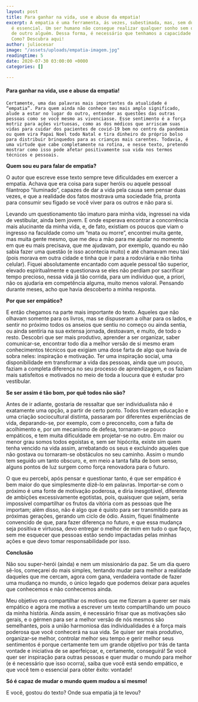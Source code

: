 ```yaml
---
layout: post
title: Para ganhar na vida, use e abuse da empatia!
excerpt: A empatia é uma ferramenta, ás vezes, subestimada, mas, sem dúvidas sua importância
  é essencial. Um ser humano não consegue realizar qualquer sonho sem o apoio e ajuda
  de outro alguém. Dessa forma, é necessário que tenhamos a capacidade de fazer aliados.
  Como? Descubra aqui!
author: juliocesar
image: "/assets/uploads/empatia-imagem.jpg"
readingtime: 5
date: 2020-07-30 03:00:00 +0000
categories: []

---
```

#### **Para ganhar na vida, use e abuse da empatia!**

  
    Certamente, uma das palavras mais importantes da atualidade é “empatia”. Para quem ainda não conhece seu mais amplo significado, alude a estar no lugar do outro, entender as questões das outras pessoas como se você mesmo as vivenciasse. Esse sentimento é a força motriz para ações virtuosas, como as dos médicos que arriscam suas vidas para cuidar dos pacientes de covid-19 bem no centro da pandemia ou quem vira Papai Noel todo Natal e tira dinheiro do próprio bolso para distribuir brinquedos para as crianças mais carentes. Todavia, é uma virtude que cabe completamente na rotina, e nesse texto, pretendo mostrar como isso pode afetar positivamente sua vida nos termos técnicos e pessoais.

  
**Quem sou eu para falar de empatia?**

O autor que escreve esse texto sempre teve dificuldades em exercer a empatia. Achava que era coisa para super heróis ou aquele pessoal filantropo “iluminado”, capazes de dar a vida pela causa sem pensar duas vezes, e que a realidade dos fatos mostrava uma sociedade fria, pronta para consumir seu fígado se você viver para os outros e não para si.

Levando um questionamento tão imaturo para minha vida, ingressei na vida de vestibular, ainda bem jovem. E onde esperava encontrar a concorrência mais alucinante da minha vida, e, de fato, existiam os poucos que viam o ingresso na faculdade como um “mata ou morre”, encontrei muita gente, mas muita gente mesmo, que me deu a mão para me ajudar no momento em que eu mais precisava, que me ajudavam, por exemplo, quando eu não sabia fazer uma questão (e isso acontecia muito) e até chamavam meu táxi (pois morava em outra cidade e tinha que ir para a rodoviária e não tinha celular). Fiquei absolutamente encantado com aquele pessoal tão superior, elevado espiritualmente e questionava se eles não perdiam por sacrificar tempo precioso, nessa vida já tão corrida, para um indivíduo que, a priori, não os ajudaria em competência alguma, muito menos valoral. Pensando durante meses, acho que havia descoberto a minha resposta.

**Por que ser empático?**

E então chegamos na parte mais importante do texto. Aqueles que não olhavam somente para os livros, mas se dispuseram a olhar para os lados, e sentir no próximo todos os anseios que sentiu no começo ou ainda sentia, ou ainda sentiria na sua extensa jornada, destoavam, e muito, de todo o resto. Descobri que ser mais produtivo, aprender a ser organizar, saber comunicar-se, encontrar todo dia a melhor versão de si mesmo eram conhecimentos técnicos que exigiam uma dose farta de algo que havia de sobra neles: inspiração e motivação. Ter uma inspiração social, uma disponibilidade em transformar a vida das pessoas, ainda que um pouco, faziam a completa diferença no seu processo de aprendizagem, e os faziam mais satisfeitos e motivados no meio de toda a loucura que é estudar pro vestibular.

**Se ser assim é tão bom, por quê todos não são?**

Antes de ir adiante, gostaria de ressaltar que ser individualista não é exatamente uma opção, a partir de certo ponto. Todos tiveram educação e uma criação sociocultural distinta, passaram por diferentes experiências de vida, deparando-se, por exemplo, com o preconceito, com a falta de acolhimento e, por um mecanismo de defesa, tornaram-se pouco empáticos, e tem muita dificuldade em projetar-se no outro. Em maior ou menor grau somos todos egoístas e, sem ser hipócrita, existe sim quem tenha vencido na vida assim, arrebatando os seus e excluindo aqueles que não gostava ou tornaram-se obstáculos no seu caminho. Assim o mundo tem seguido um tanto obscuro, e, em meio a tanta falta de bom senso, alguns pontos de luz surgem como força renovadora para o futuro.

O que eu percebi, após pensar e questionar tanto, é que ser empático é bem maior do que simplesmente dizê-lo em palavras. Importar-se com o próximo é uma fonte de motivação poderosa, e diria inesgotável, diferente de ambições excessivamente egotistas, pois, quaisquer que sejam, seria impossível compartilhar os frutos da vitória com as pessoas que lhe importam; além disso, não é algo que é quisto para ser transmitido para as próximas gerações, gerando um ciclo de ódio. Assim, fiquei finalmente convencido de que, para fazer diferença no futuro, e que essa mudança seja positiva e virtuosa, devo entregar o melhor de mim em tudo o que faço, sem me esquecer que pessoas estão sendo impactadas pelas minhas ações e que devo tomar responsabilidade por isso.

**Conclusão**

Não sou super-herói (ainda) e nem um missionário da paz. Se um dia quero sê-los, começarei do mais simples, tentando mudar para melhor a realidade daqueles que me cercam, agora com gana, verdadeira vontade de fazer uma mudança no mundo, o único legado que podemos deixar para aqueles que conhecemos e não conhecemos ainda.

Meu objetivo era compartilhar os motivos que me fizeram a querer ser mais empático e agora me motiva a escrever um texto compartilhando um pouco da minha história. Ainda assim, é necessário frisar que as motivações são gerais, e o gérmen para ser a melhor versão de nós mesmos são semelhantes, pois a união harmoniosa das individualidades é a força mais poderosa que você conhecerá na sua vida. Se quiser ser mais produtivo, organizar-se melhor, controlar melhor seu tempo e gerir melhor seus sentimentos é porque certamente tem um grande objetivo por trás de tanta vontade e iniciativa de se aperfeiçoar, e, certamente, conseguirá! Se você quer ser inspiração para outras pessoas e quer mudar o mundo para melhor (e é necessário que isso ocorra), saiba que você está sendo empático, e que você tem o essencial para obter êxito: vontade!

**Só é capaz de mudar o mundo quem mudou a si mesmo!**

E você, gostou do texto? Onde sua empatia já te levou?